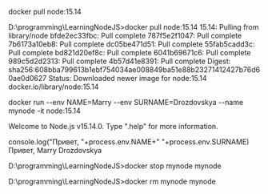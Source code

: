 docker pull node:15.14

D:\programming\LearningNodeJS>docker pull node:15.14
15.14: Pulling from library/node
bfde2ec33fbc: Pull complete
787f5e2f1047: Pull complete
7b6173a10eb8: Pull complete
dc05be471d51: Pull complete
55fab5cadd3c: Pull complete
bd821d20ef8c: Pull complete
6041b69671c6: Pull complete
989c5d2d2313: Pull complete
4b57d41e8391: Pull complete
Digest: sha256:608bba799613b1ebf754034ae008849ba51e88b23271412427b76d60ae0d0627
Status: Downloaded newer image for node:15.14
docker.io/library/node:15.14



docker run --env NAME=Marry --env SURNAME=Drozdovskya --name mynode -it node:15.14

Welcome to Node.js v15.14.0.
Type ".help" for more information.

console.log("Привет, "+process.env.NAME+" "+process.env.SURNAME)
Привет, Marry Drozdovskya

D:\programming\LearningNodeJS>docker stop mynode
mynode

D:\programming\LearningNodeJS>docker rm mynode
mynode






